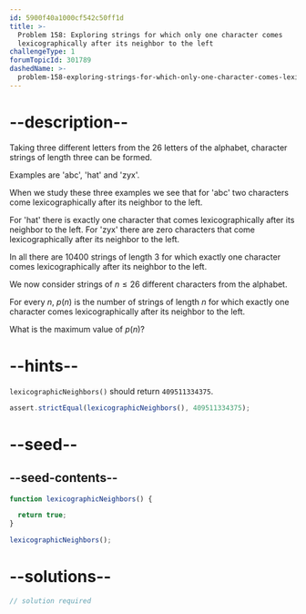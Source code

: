 ```yaml
---
id: 5900f40a1000cf542c50ff1d
title: >-
  Problem 158: Exploring strings for which only one character comes
  lexicographically after its neighbor to the left
challengeType: 1
forumTopicId: 301789
dashedName: >-
  problem-158-exploring-strings-for-which-only-one-character-comes-lexicographically-after-its-neighbour-to-the-left
---
```


# --description--

Taking three different letters from the 26 letters of the alphabet, character strings of length three can be formed.

Examples are 'abc', 'hat' and 'zyx'.

When we study these three examples we see that for 'abc' two characters come lexicographically after its neighbor to the left.

For 'hat' there is exactly one character that comes lexicographically after its neighbor to the left. For 'zyx' there are zero characters that come lexicographically after its neighbor to the left.

In all there are 10400 strings of length 3 for which exactly one character comes lexicographically after its neighbor to the left.

We now consider strings of $n ≤ 26$ different characters from the alphabet.

For every $n$, $p(n)$ is the number of strings of length $n$ for which exactly one character comes lexicographically after its neighbor to the left.

What is the maximum value of $p(n)$?

# --hints--

`lexicographicNeighbors()` should return `409511334375`.

```js
assert.strictEqual(lexicographicNeighbors(), 409511334375);
```

# --seed--

## --seed-contents--

```js
function lexicographicNeighbors() {

  return true;
}

lexicographicNeighbors();
```

# --solutions--

```js
// solution required
```
